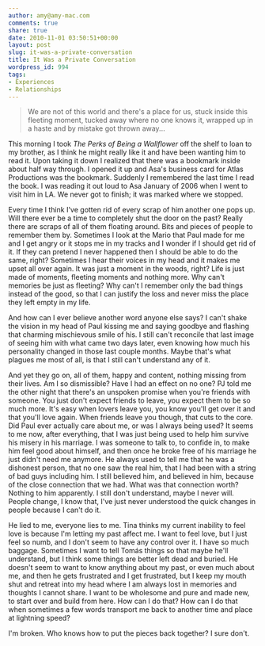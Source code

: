 ```yaml
---
author: amy@amy-mac.com
comments: true
share: true
date: 2010-11-01 03:50:51+00:00
layout: post
slug: it-was-a-private-conversation
title: It Was a Private Conversation
wordpress_id: 994
tags:
- Experiences
- Relationships
---
```


> We are not of this world and there's a place for us, stuck inside this fleeting moment, tucked away where no one knows it, wrapped up in a haste and by mistake got thrown away...

This morning I took _The Perks of Being a Wallflower_ off the shelf to loan to my brother, as I think he might really like it and have been wanting him to read it. Upon taking it down I realized that there was a bookmark inside about half way through. I opened it up and Asa's business card for Atlas Productions was the bookmark. Suddenly I remembered the last time I read the book. I was reading it out loud to Asa January of 2006 when I went to visit him in LA. We never got to finish; it was marked where we stopped.

Every time I think I've gotten rid of every scrap of him another one pops up. Will there ever be a time to completely shut the door on the past? Really there are scraps of all of them floating around. Bits and pieces of people to remember them by. Sometimes I look at the Mario that Paul made for me and I get angry or it stops me in my tracks and I wonder if I should get rid of it. If they can pretend I never happened then I should be able to do the same, right? Sometimes I hear their voices in my head and it makes me upset all over again. It was just a moment in the woods, right? Life is just made of moments, fleeting moments and nothing more. Why can't memories be just as fleeting? Why can't I remember only the bad things instead of the good, so that I can justify the loss and never miss the place they left empty in my life.

And how can I ever believe another word anyone else says? I can't shake the vision in my head of Paul kissing me and saying goodbye and flashing that charming mischievous smile of his. I still can't reconcile that last image of seeing him with what came two days later, even knowing how much his personality changed in those last couple months. Maybe that's what plagues me most of all, is that I still can't understand any of it.

And yet they go on, all of them, happy and content, nothing missing from their lives. Am I so dismissible? Have I had an effect on no one? PJ told me the other night that there's an unspoken promise when you're friends with someone. You just don't expect friends to leave, you expect them to be so much more. It's easy when lovers leave you, you know you'll get over it and that you'll love again. When friends leave you though, that cuts to the core. Did Paul ever actually care about me, or was I always being used? It seems to me now, after everything, that I was just being used to help him survive his misery in his marriage. I was someone to talk to, to confide in, to make him feel good about himself, and then once he broke free of his marriage he just didn't need me anymore. He always used to tell me that he was a dishonest person, that no one saw the real him, that I had been with a string of bad guys including him. I still believed him, and believed in him, because of the close connection that we had. What was that connection worth? Nothing to him apparently. I still don't understand, maybe I never will. People change, I know that, I've just never understood the quick changes in people because I can't do it.

He lied to me, everyone lies to me. Tina thinks my current inability to feel love is because I'm letting my past affect me. I want to feel love, but I just feel so numb, and I don't seem to have any control over it. I have so much baggage. Sometimes I want to tell Tomás things so that maybe he'll understand, but I think some things are better left dead and buried. He doesn't seem to want to know anything about my past, or even much about me, and then he gets frustrated and I get frustrated, but I keep my mouth shut and retreat into my head where I am always lost in memories and thoughts I cannot share. I want to be wholesome and pure and made new, to start over and build from here. How can I do that? How can I do that when sometimes a few words transport me back to another time and place at lightning speed?

I'm broken. Who knows how to put the pieces back together? I sure don't.
